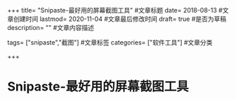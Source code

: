 +++
title= "Snipaste-最好用的屏幕截图工具" #文章标题
date= 2018-08-13 #文章创建时间
lastmod= 2020-11-04 #文章最后修改时间
draft= true #是否为草稿
description= "" #文章内容描述

tags= ["snipaste","截图"] #文章标签
categories= ["软件工具"] #文章分类

+++

# Snipaste-最好用的屏幕截图工具
